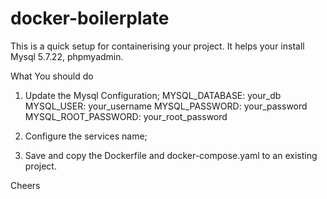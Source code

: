 # docker-boilerplate
This is a quick setup for containerising your project. It helps your install Mysql 5.7.22, phpmyadmin.

What You should do
1. Update the Mysql Configuration;
       MYSQL_DATABASE: your_db
      MYSQL_USER: your_username
      MYSQL_PASSWORD: your_password
      MYSQL_ROOT_PASSWORD: your_root_password

2.  Configure the services name;
3.  Save and copy the Dockerfile and docker-compose.yaml to an existing project.
   
Cheers

